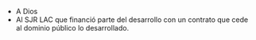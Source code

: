
* A Dios
* Al SJR LAC que financió parte del desarrollo con un contrato que cede al 
dominio público lo desarrollado.

